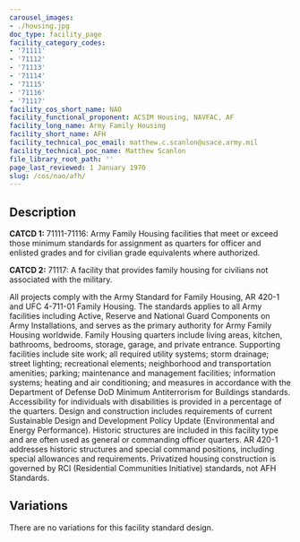 ```yaml
---
carousel_images:
- ./housing.jpg
doc_type: facility_page
facility_category_codes:
- '71111'
- '71112'
- '71113'
- '71114'
- '71115'
- '71116'
- '71117'
facility_cos_short_name: NAO
facility_functional_proponent: ACSIM Housing, NAVFAC, AF
facility_long_name: Army Family Housing
facility_short_name: AFH
facility_technical_poc_email: matthew.c.scanlon@usace.army.mil
facility_technical_poc_name: Matthew Scanlon
file_library_root_path: ''
page_last_reviewed: 1 January 1970
slug: /cos/nao/afh/
---
```




## Description

**CATCD 1:** 71111-71116: Army Family Housing facilities that meet or exceed those minimum standards for assignment as quarters for officer and enlisted grades and for civilian grade equivalents where authorized.

**CATCD 2:** 71117: A facility that provides family housing for civilians not associated with the military.

All projects comply with the Army Standard for Family Housing, AR 420-1 and UFC 4-711-01 Family Housing. The standards applies to all Army facilities including Active, Reserve and National Guard Components on Army Installations, and serves as the primary authority for Army Family Housing worldwide. Family Housing quarters include living areas, kitchen, bathrooms, bedrooms, storage, garage, and private entrance. Supporting facilities include site work; all required utility systems; storm drainage; street lighting; recreational elements; neighborhood and transportation amenities; parking; maintenance and management facilities; information systems; heating and air conditioning; and measures in accordance with the Department of Defense DoD Minimum Antiterrorism for Buildings standards. Accessibility for individuals with disabilities is provided in a percentage of the quarters. Design and construction includes requirements of current Sustainable Design and Development Policy Update (Environmental and Energy Performance). Historic structures are included in this facility type and are often used as general or commanding officer quarters. AR 420-1 addresses historic structures and special command positions, including special allowances and requirements. Privatized housing construction is governed by RCI (Residential Communities Initiative) standards, not AFH Standards.

## Variations

There are no variations for this facility standard design.